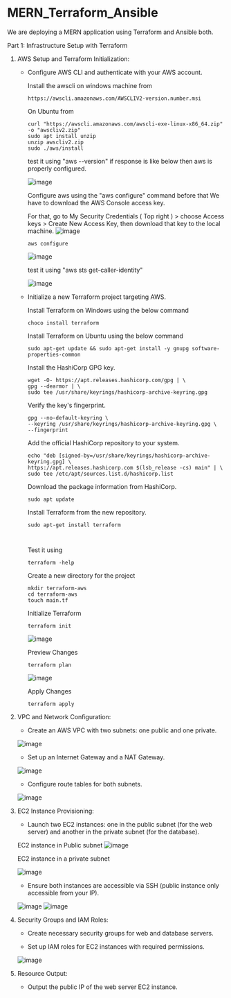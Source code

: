 # MERN_Terraform_Ansible

We are deploying a MERN application using Terraform and Ansible both.

Part 1: Infrastructure Setup with Terraform

1. AWS Setup and Terraform Initialization:

   - Configure AWS CLI and authenticate with your AWS account.

      Install the awscli on windows machine  from 
      ```
      https://awscli.amazonaws.com/AWSCLIV2-version.number.msi
      ```
      On Ubuntu from
      ```
      curl "https://awscli.amazonaws.com/awscli-exe-linux-x86_64.zip" -o "awscliv2.zip"
      sudo apt install unzip
      unzip awscliv2.zip
      sudo ./aws/install
      ```
      test it using "aws --version" if response is like below then aws is properly configured.
      
      ![image](https://github.com/AdarshIITDH/MERN_Terraform_Ansible/assets/60352729/ce02d397-f7fc-4501-a746-52092ed7c228)
      

      Configure aws using the "aws configure" command before that We have to download the AWS Console access key.

      For that, go to My Security Credentials  ( Top right ) > choose Access keys > Create New Access Key, then download that key to the          local machine.
      ![image](https://github.com/AdarshIITDH/MERN_Terraform_Ansible/assets/60352729/27c634e4-5db4-437a-8c2b-8ddcd7533b6a)

      ```
      aws configure
      ```
      ![image](https://github.com/AdarshIITDH/MERN_Terraform_Ansible/assets/60352729/85d033ba-04ac-43a9-8541-eb6f86e28dfd)

      test it using  "aws sts get-caller-identity"
     
      ![image](https://github.com/AdarshIITDH/MERN_Terraform_Ansible/assets/60352729/595d01c3-3bab-4e4d-8d19-bd0d623917a0)



   - Initialize a new Terraform project targeting AWS.
  
      Install Terraform on Windows using the below command
      ```
      choco install terraform
      ```
      Install Terraform on Ubuntu using the below command 
      ```
      sudo apt-get update && sudo apt-get install -y gnupg software-properties-common
      ```
      Install the HashiCorp GPG key.
      ```
      wget -O- https://apt.releases.hashicorp.com/gpg | \
      gpg --dearmor | \
      sudo tee /usr/share/keyrings/hashicorp-archive-keyring.gpg
      ```
      Verify the key's fingerprint.
      ```
      gpg --no-default-keyring \
      --keyring /usr/share/keyrings/hashicorp-archive-keyring.gpg \
      --fingerprint
      ```
      Add the official HashiCorp repository to your system.
      ```
      echo "deb [signed-by=/usr/share/keyrings/hashicorp-archive-keyring.gpg] \
      https://apt.releases.hashicorp.com $(lsb_release -cs) main" | \
      sudo tee /etc/apt/sources.list.d/hashicorp.list
      ```
      Download the package information from HashiCorp.
      ```
      sudo apt update
      ```
      Install Terraform from the new repository.
      ```
      sudo apt-get install terraform
      ```
      ```
         
      ```
      Test it using
      ```
      terraform -help
      ```
      Create a new directory for the project
      ```
      mkdir terraform-aws
      cd terraform-aws
      touch main.tf
      ```
      Initialize Terraform
      ```
      terraform init
      ```
      ![image](https://github.com/AdarshIITDH/MERN_Terraform_Ansible/assets/60352729/494aa40e-0bb0-49ae-acad-0a666bee4ba9)

      Preview Changes
      ```
      terraform plan
      ```
      ![image](https://github.com/AdarshIITDH/MERN_Terraform_Ansible/assets/60352729/f4cac74f-4d8a-4f81-a971-c6bab3d1d576)

      Apply Changes
      ```
      terraform apply
      ```

3. VPC and Network Configuration:

   - Create an AWS VPC with two subnets: one public and one private.
   
   ![image](https://github.com/AdarshIITDH/MERN_Terraform_Ansible/assets/60352729/56ae0986-ba1a-4f23-bde1-a27f1171797b)


   - Set up an Internet Gateway and a NAT Gateway.

   ![image](https://github.com/AdarshIITDH/MERN_Terraform_Ansible/assets/60352729/4a33c414-21ef-42b2-bb0a-b76d90172c5f)


   - Configure route tables for both subnets.



   ![image](https://github.com/AdarshIITDH/MERN_Terraform_Ansible/assets/60352729/e5a1f76f-518b-470e-a967-0f81afe5ff80)



4. EC2 Instance Provisioning:

   - Launch two EC2 instances: one in the public subnet (for the web server) and another in the private subnet (for the database).

   EC2 instance in Public subnet
   ![image](https://github.com/AdarshIITDH/MERN_Terraform_Ansible/assets/60352729/2c772f45-74dd-434d-bd87-9a21a38c0e3f)


   EC2 instance in a private subnet
   
   ![image](https://github.com/AdarshIITDH/MERN_Terraform_Ansible/assets/60352729/b102a522-ae56-47fb-986a-85f7496db8c5)


   - Ensure both instances are accessible via SSH (public instance only accessible from your IP).


   ![image](https://github.com/AdarshIITDH/MERN_Terraform_Ansible/assets/60352729/5d923660-7d5f-493e-9060-0688b2102a53)
   ![image](https://github.com/AdarshIITDH/MERN_Terraform_Ansible/assets/60352729/47e76795-aad2-47b0-b830-aa1d0cef77c4)




6. Security Groups and IAM Roles:

   - Create necessary security groups for web and database servers.

   - Set up IAM roles for EC2 instances with required permissions.


   ![image](https://github.com/AdarshIITDH/MERN_Terraform_Ansible/assets/60352729/d41ddab8-9a64-4fe7-90a9-1e8287c39006)





7. Resource Output:

   - Output the public IP of the web server EC2 instance.
